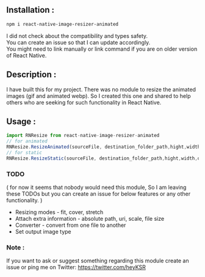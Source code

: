 ## Installation :  
```bash
npm i react-native-image-resizer-animated
```  
I did not check about the compatibility and types safety.  
You can create an issue so that I can update accordingly.  
You might need to link manually or link command if you are on older version of React Native.  


## Description :  
I have built this for my project. There was no module to resize the animated images (gif and animated webp). So I created this one and shared to help others who are seeking for such functionality in React Native.
  
## Usage :  
 ``` js
 import RNResize from react-native-image-resizer-animated
 // for animated
 RNResize.ResizeAnimated(sourceFile, destination_folder_path,hight,width,quality).then(res=>"file://"+res)
 // for static 
 RNResize.ResizeStatic(sourceFile, destination_folder_path,hight,width,quality).then(res=>"file://"+res) // add file prefex if needed. I will add option to get absolute path along with full uri later version
``` 

### TODO   
( for now it seems that nobody would need this module, So I am leaving these TODOs but you can create an issue for below features or any other functionality. )
- Resizing modes - fit, cover, stretch
- Attach extra information - absolute path, uri, scale, file size
- Converter - convert from one file to another
- Set output image type  

### Note :
If you want to ask or suggest something regarding this module create an issue or ping me on
Twitter: https://twitter.com/heyKSR
